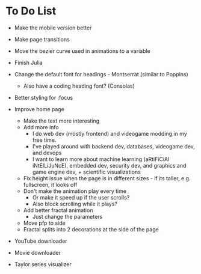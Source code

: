 # To Do List

- Make the mobile version better
- Make page transitions
- Move the bezier curve used in animations to a variable
- Finish Julia
- Change the default font for headings - Montserrat (similar to Poppins)
  - Also have a coding heading font? (Consolas)
- Better styling for :focus
- Improve home page
  - Make the text more interesting
  - Add more info
    - I do web dev (mostly frontend) and videogame modding in my free time.
    - I've played around with backend dev, databases, videogame dev, and devops
    - I want to learn more about machine learning (aRtiFiCiAl iNtElLiJuNcE), embedded dev, security dev, and graphics and game engine dev, + scientific visualizations
  - Fix height issue when the page is in different sizes - if its taller, e.g. fullscreen, it looks off
  - Don't make the animation play every time
    - Or make it speed up if the user scrolls?
    - Also block scrolling while it plays?
  - Add better fractal animation
    - Just change the parameters
  - Move pfp to side
  - Fractal splits into 2 decorations at the side of the page

- YouTube downloader
- Movie downloader
- Taylor series visualizer
